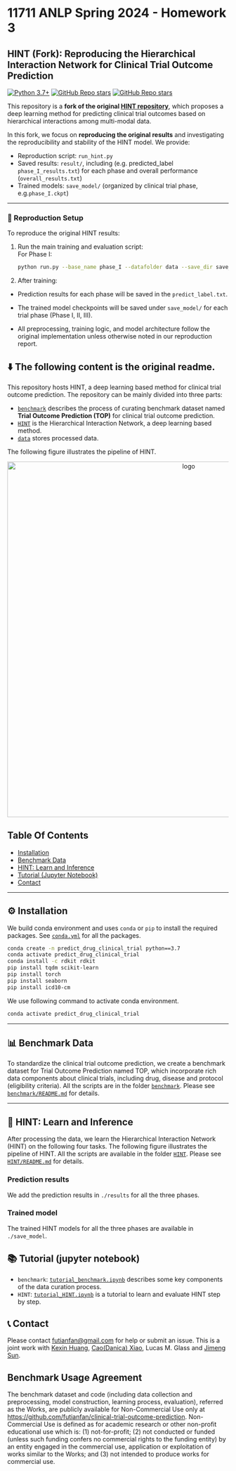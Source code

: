 # 11711 ANLP Spring 2024 - Homework 3
## HINT (Fork): Reproducing the Hierarchical Interaction Network for Clinical Trial Outcome Prediction


[![Python 3.7+](https://img.shields.io/badge/python-3.7+-blue.svg)](https://www.python.org/downloads/release/python-370/)
[![GitHub Repo stars](https://img.shields.io/github/stars/futianfan/clinical-trial-outcome-prediction)](https://github.com/futianfan/clinical-trial-outcome-prediction/stargazers)
[![GitHub Repo stars](https://img.shields.io/github/forks/futianfan/clinical-trial-outcome-prediction)](https://github.com/futianfan/clinical-trial-outcome-prediction/network/members)


This repository is a **fork of the original [HINT repository](https://github.com/futianfan/clinical-trial-outcome-prediction)**, which proposes a deep learning method for predicting clinical trial outcomes based on hierarchical interactions among multi-modal data.

In this fork, we focus on **reproducing the original results** and investigating the reproducibility and stability of the HINT model. We provide:
- Reproduction script: `run_hint.py`
- Saved results: `result/`, including (e.g. predicted_label `phase_I_results.txt`) for each phase and overall performance (`overall_results.txt`)
- Trained models: `save_model/` (organized by clinical trial phase, e.g.`phase_I.ckpt`)

---

### 🧪 Reproduction Setup

To reproduce the original HINT results:

1. Run the main training and evaluation script:  
   For Phase I:
   ```bash
   python run.py --base_name phase_I --datafolder data --save_dir save_model --admet_ckpt save_model/admet_model.ckpt --device cpu --epoch 3 --lr 1e-3 --weight_decay 0.0 
   
3. After training:

- Prediction results for each phase will be saved in the `predict_label.txt`.

- The trained model checkpoints will be saved under `save_model/` for each trial phase (Phase I, II, III).

- All preprocessing, training logic, and model architecture follow the original implementation unless otherwise noted in our reproduction report.


⬇️ The following content is the original readme.
---



This repository hosts HINT, a deep learning based method for clinical trial outcome prediction. 
The repository can be mainly divided into three parts:
- [`benchmark`](https://github.com/futianfan/clinical-trial-outcome-prediction/tree/main/benchmark) describes the process of curating benchmark dataset named **Trial Outcome Prediction (TOP)** for clinical trial outcome prediction. 
- [`HINT`](https://github.com/futianfan/clinical-trial-outcome-prediction/tree/main/HINT) is the Hierarchical Interaction Network, a deep learning based method. 
- [`data`](https://github.com/futianfan/clinical-trial-outcome-prediction/tree/main/data) stores processed data. 


The following figure illustrates the pipeline of HINT. 

<p align="center"><img src="./HINT/hint.png" alt="logo" width="810px" /></p>



## Table Of Contents 

- [Installation](#installation)
- [Benchmark Data](#benchmark) 
- [HINT: Learn and Inference](#hint) 
- [Tutorial (Jupyter Notebook)](#tutorial)
- [Contact](#contact) 

--- 

<a name="installation"></a>
## ⚙️ Installation

We build conda environment and uses `conda` or `pip` to install the required packages. See [`conda.yml`](https://github.com/futianfan/clinical-trial-outcome-prediction/blob/main/conda.yml) for all the packages. 

```bash
conda create -n predict_drug_clinical_trial python==3.7 
conda activate predict_drug_clinical_trial 
conda install -c rdkit rdkit  
pip install tqdm scikit-learn 
pip install torch
pip install seaborn 
pip install icd10-cm
```

We use following command to activate conda environment. 
```bash
conda activate predict_drug_clinical_trial
```

---


<a name="benchmark"></a>
## 📊 Benchmark Data

To standardize the clinical trial outcome prediction, we create a benchmark dataset for Trial Outcome Prediction named TOP, which incorporate rich data components about clinical trials, including drug, disease and protocol (eligibility criteria). 
All the scripts are in the folder [`benchmark`](https://github.com/futianfan/clinical-trial-outcome-prediction/tree/main/benchmark). 
Please see [`benchmark/README.md`](https://github.com/futianfan/clinical-trial-outcome-prediction/blob/main/benchmark/README.md) for details. 

---


<a name="hint"></a>
## 🤖 HINT: Learn and Inference 

After processing the data, we learn the Hierarchical Interaction Network (HINT) on the following four tasks. The following figure illustrates the pipeline of HINT. All the scripts are available in the folder [`HINT`](https://github.com/futianfan/clinical-trial-outcome-prediction/blob/main/HINT). 
Please see [`HINT/README.md`](https://github.com/futianfan/clinical-trial-outcome-prediction/blob/main/HINT/README.md) for details. 

### Prediction results

We add the prediction results in `./results` for all the three phases. 

### Trained model

The trained HINT models for all the three phases are available in `./save_model`.  

## 📚 Tutorial (jupyter notebook)


- `benchmark`: [`tutorial_benchmark.ipynb`](https://github.com/futianfan/clinical-trial-outcome-prediction/blob/main/benchmark/README.md) describes some key components of the data curation process. 
- `HINT`: [`tutorial_HINT.ipynb`](https://github.com/futianfan/clinical-trial-outcome-prediction/blob/main/HINT/README.md) is a tutorial to learn and evaluate HINT step by step. 


<a name="contact"></a>
## 📞 Contact

Please contact futianfan@gmail.com for help or submit an issue. This is a joint work with [Kexin Huang](https://www.kexinhuang.com/), [Cao(Danica) Xiao](https://sites.google.com/view/danicaxiao/), Lucas M. Glass and [Jimeng Sun](http://sunlab.org/). 


## Benchmark Usage Agreement

The benchmark dataset and code (including data collection and preprocessing, model construction, learning process, evaluation), referred as the Works, are publicly available for Non-Commercial Use only at https://github.com/futianfan/clinical-trial-outcome-prediction. Non-Commercial Use is defined as for academic research or other non-profit educational use which is: (1) not-for-profit; (2) not conducted or funded (unless such funding confers no commercial rights to the funding entity) by an entity engaged in the commercial use, application or exploitation of works similar to the Works; and (3) not intended to produce works for commercial use.















